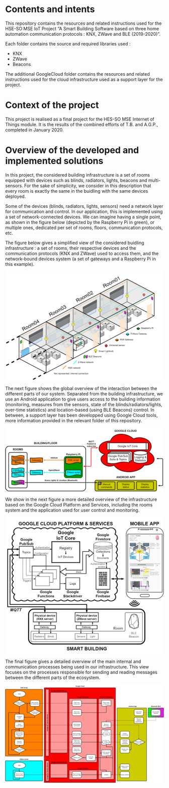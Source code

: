 # Contents and intents

This repository contains the resources and related instructions used for the HSE-SO MSE IoT Project “A Smart Building Software based on three home automation communication protocols : KNX, ZWave and BLE (2019-2020)”.

Each folder contains the source and required libraries used :
- KNX
- ZWave
- Beacons

The additional GoogleCloud folder contains the resources and related instructions used for the cloud infrastructure used as a support layer for the project.

# Context of the project

This project is realised as a final project for the HES-SO MSE Internet of Things module. It is the results of the combined efforts of T.B. and A.G.P., completed in January 2020.

# Overview of the developed and implemented solutions

In this project, the considered building infrastructure is a set of rooms equipped with devices such as blinds, radiators, lights, beacons and multi-sensors. For the sake of simplicity, we consider in this description that every room is exactly the same in the buidling with the same devices deployed.

Some of the devices (blinds, radiators, lights, sensors) need a network layer for communication and control. In our application, this is implemented using a set of network-connected devices. We can imagine having a single point, as shown in the figure below (depicted by the Raspberry Pi in green), or multiple ones, dedicated per set of rooms, floors, communication protocols, etc.

The figure below gives a simplified view of the considered buidling infrastructure : a set of rooms, their respective devices and the communication protocols (KNX and ZWave) used to access them, and the network-bound devices system (a set of gateways and a Raspberry Pi in this example).

![Rooms](Media/Rooms.png)

The next figure shows the global overview of the interaction between the different parts of our system. Separated from the building infrastructure, we use an Android application to give users access to the building information (monitoring, measures from the sensors, state of the blinds/radiators/lights, over-time statistics) and location-based (using BLE Beacons) control. In between, a support layer has been developped using Google Cloud tools, more information provided in the relevant folder of this repository.

![GeneralOverview](Media/GlobalProcess.png)

We show in the next figure a more detailed overview of the infrastructure based on the Google Cloud Platform and Services, including the rooms system and the application used for user control and monitoring.

![GeneralOverview](GoogleCloud/GoogleMedia/CoreProcess.png)

The final figure gives a detailed overview of the main internal and communication processes being used in our infrastructure. This view focuses on the processes responsible for sending and reading messages between the different parts of the ecosystem.

![DetailedOverview](Media/DetailedProcess.png)
